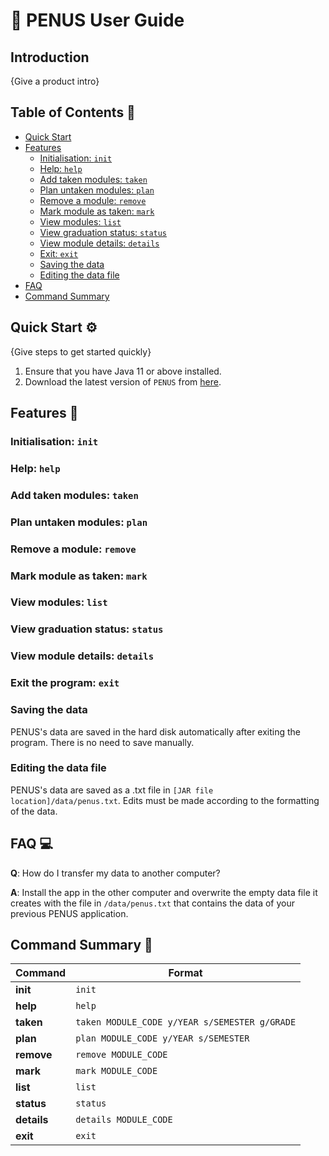 # 📜 PENUS User Guide

## Introduction

{Give a product intro}

## Table of Contents 📔
- [Quick Start](#quick-start-⚙️)
- [Features](#features-👾)
    + [Initialisation: `init`](#initialisation-init)
    + [Help: `help`](#help-help)
    + [Add taken modules: `taken`](#add-taken-modules-taken)
    + [Plan untaken modules: `plan`](#plan-untaken-modules-plan)
    + [Remove a module: `remove`](#remove-a-module-remove)
    + [Mark module as taken: `mark`](#mark-module-as-taken-mark)
    + [View modules: `list`](#view-modules-list)
    + [View graduation status: `status`](#view-graduation-status-status)
    + [View module details: `details`](#view-module-details-details)
    + [Exit: `exit`](#exit-the-program-exit)
    + [Saving the data](#saving-the-data)
    + [Editing the data file](#editing-the-data-file)
- [FAQ](#faq-💻)
- [Command Summary](#command-summary-🔑)

## Quick Start ⚙️

{Give steps to get started quickly}

1. Ensure that you have Java 11 or above installed.
1. Download the latest version of `PENUS` from [here](http://link.to/duke).

## Features 👾

### Initialisation: `init`


### Help: `help`


### Add taken modules: `taken`


### Plan untaken modules: `plan`


### Remove a module: `remove`


### Mark module as taken: `mark`


### View modules: `list`


### View graduation status: `status`


### View module details: `details`


### Exit the program: `exit`


### Saving the data
PENUS's data are saved in the hard disk automatically after exiting the program. 
There is no need to save manually.


### Editing the data file
PENUS's data are saved as a .txt file in `[JAR file location]/data/penus.txt`. 
Edits must be made according to the formatting of the data.



## FAQ 💻

**Q**: How do I transfer my data to another computer? 

**A**: Install the app in the other computer and overwrite the empty data file it creates with the file in `/data/penus.txt` that contains the data of your previous PENUS application.


## Command Summary 🔑

| Command      | Format                                        |
|--------------|-----------------------------------------------|
| **init**     | `init`                                        |
| **help**     | `help`                                        |
| **taken**    | `taken MODULE_CODE y/YEAR s/SEMESTER g/GRADE` |
| **plan**     | `plan MODULE_CODE y/YEAR s/SEMESTER`          |
| **remove**   | `remove MODULE_CODE`                          |
| **mark**     | `mark MODULE_CODE`                            |
| **list**     | `list`                                        |
| **status**   | `status`                                      |
| **details**  | `details MODULE_CODE`                         |
| **exit**     | `exit`                                        |